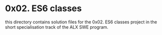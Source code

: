 # 0x02. ES6 classes

this directory contains solution files for the 0x02. ES6 classes project in the short specialisation track of the ALX SWE program.
